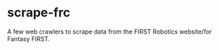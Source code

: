 scrape-frc
==========

A few web crawlers to scrape data from the FIRST Robotics website/for Fantasy FIRST.
